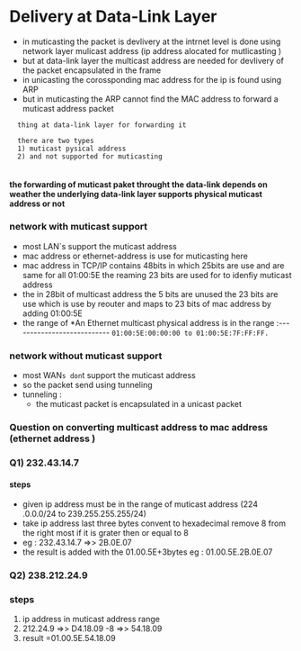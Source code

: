# Delivery at Data-Link Layer
* in muticasting the packet is devlivery at the intrnet level is done using network layer mulicast address (ip address alocated for mutlicasting    )
* but at data-link layer the multicast address are needed for devlivery of the packet encapsulated in the frame 
* in unicasting the corossponding mac address for the ip is found using ARP
* but in muticasting the ARP cannot find the MAC address  to forward a muticast address packet 

``` main point is as we have mulicast address at network layer then we have some 
  thing at data-link layer for forwarding it 

  there are two types 
  1) muticast pysical address 
  2) and not supported for muticasting 
  
  ```
#### the forwarding of muticast paket throught the data-link depends on weather the underlying data-link layer supports physical  muticast address or not    

### network with muticast support 
* most LAN`s support the muticast address 
* mac address or ethernet-address is use for muticasting here 
* mac address in TCP/IP contains 48bits in which 25bits are use and are same for all 01:00:5E the reaming 23 bits are used for to idenfiy muticast address 
* the in 28bit of multicast address the 5 bits are unused the 23 bits are use which is use by reouter and maps to 23 bits of mac address by adding 01:00:5E
* the range of 
 *An Ethernet multicast physical address is in the range         :--------------------------- ``` 01:00:5E:00:00:00 to 01:00:5E:7F:FF:FF. ```

### network without muticast support 
* most WAN`s don`t support the muticast address 
* so the packet send using tunneling 
* tunneling : 
  * the muticast packet is encapsulated in a unicast packet 


### Question on converting multicast address to mac address (ethernet address )
### Q1) 232.43.14.7
#### steps 

* given ip address must be in the range of muticast address  (224 .0.0.0/24 to 239.255.255.255/24)
*  take ip address last three  bytes  convent to hexadecimal remove 8 from the right most if it is grater then or equal to 8 
  * eg : 232.43.14.7 =>> 2B.0E.07
* the result is added with the 01.00.5E+3bytes 
  eg :  01.00.5E.2B.0E.07

### Q2) 238.212.24.9 

### steps 
1) ip address in muticast address range 
2) 212.24.9 =>> D4.18.09 -8 =>> 54.18.09
3) result =01.00.5E.54.18.09







